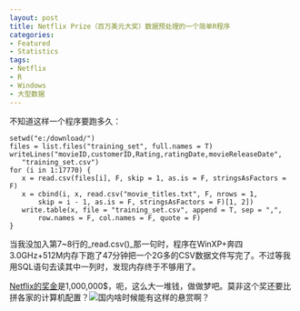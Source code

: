 ```yaml
---
layout: post
title: Netflix Prize（百万美元大奖）数据预处理的一个简单R程序
categories:
- Featured
- Statistics
tags:
- Netflix
- R
- Windows
- 大型数据
---
```


不知道这样一个程序要跑多久：

    
    setwd("e:/download/")
    files = list.files("training_set", full.names = T)
    writeLines("movieID,customerID,Rating,ratingDate,movieReleaseDate",
       "training_set.csv")
    for (i in 1:17770) {
       x = read.csv(files[i], F, skip = 1, as.is = F, stringsAsFactors = F)
       x = cbind(i, x, read.csv("movie_titles.txt", F, nrows = 1,
           skip = i - 1, as.is = F, stringsAsFactors = F)[1, 2])
       write.table(x, file = "training_set.csv", append = T, sep = ",",
           row.names = F, col.names = F, quote = F)
    }


当我没加入第7~8行的_read.csv()_那一句时，程序在WinXP+奔四3.0GHz+512M内存下跑了47分钟把一个2G多的CSV数据文件写完了。不过等我用SQL语句去读其中一列时，发现内存终于不够用了。

[Netflix的奖金](http://www.netflixprize.com)是1,000,000$，呃，这么大一堆钱，做做梦吧。莫非这个奖还要比拼各家的计算机配置？![](http://yihui.name/cn/wp-content/uploads/bo/emot/uplook.gif)国内啥时候能有这样的悬赏啊？
